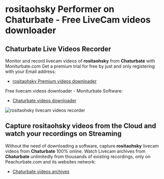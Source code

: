 # rositaohsky Performer on Chaturbate - Free LiveCam videos downloader

## Chaturbate Live Videos Recorder

Monitor and record livecam videos of **rositaohsky** from **Chaturbate** with Moniturbate.com
Get a premium trial for free by just and only registering with your Email address:
* [rositaohsky Premium videos downloader](https://moniturbate.com/request-demo-licence-key.html)

Free livecam videos downloader - Moniturbate Software:
* [Chaturbate videos downloader](https://moniturbate.com/moniturbate-download-software.html)

![rositaohsky livecam videos recorder](https://peachurnet.com/templates/moniturbate-software.png)


## Capture rositaohsky videos from the Cloud and watch your recordings on Streaming

Without the need of downloading a software, capture **rositaohsky** livecam videos from **Chaturbate** 100% online.
Watch Livecam archives from **Chaturbate** unlimitedly from thousands of existing recordings, only on Peachurbate.com and its websites network:
* [Chaturbate videos archives](https://peachurnet.com/)
